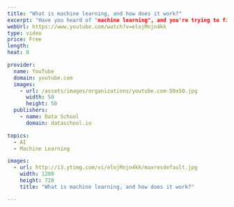 ```yaml
---
title: "What is machine learning, and how does it work?"
excerpt: "Have you heard of "machine learning", and you're trying to figure out exactly what that means? I'll give you my definition, provide some examples of machine learning, and explain at a high level how machine learning "works"."
webUrl: https://www.youtube.com/watch?v=elojMnjn4kk
type: video
price: Free
length: 
heat: 0

provider:
  name: YouTube
  domain: youtube.com
  images:
    - url: /assets/images/organizations/youtube.com-50x50.jpg
      width: 50
      height: 50
  publishers:
    - name: Data School
      domain: dataschool.io

topics:
  - AI
  - Machine Learning

images:
  - url: http://i3.ytimg.com/vi/elojMnjn4kk/maxresdefault.jpg
    width: 1280
    height: 720
    title: "What is machine learning, and how does it work?"

---
```


